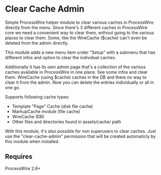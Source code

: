 # Clear Cache Admin

Simple ProcessWire helper module to clear various caches in ProcessWire directly from the menu. Since there's 3 different caches in ProcessWire core we need a convenient way to clear them, without going to the various places to clear them. Some, like the WireCache ($cache) can't even be deleted from the admin directly.

This module adds a new menu item under "Setup" with a submenu that has different infos and option to clear the individual caches.

Additionally it has its own admin page that's a collection of the various caches available in ProcessWire in one place. See some infos and clear them. WireCache (using $cache) caches in the DB and there no way to clear it from the admin. Now you can delete the entries individually or all in one go.

Supports following cache types:

- Template "Page" Cache (disk file cache)
- MarkupCache module (file cache)
- WireCache (DB)
- Other files and directories found in assets/cache/ path

With this module, it's also possible for non superusers to clear caches. Just use the "clear-cache-admin" permission that will be created automaticly by this module when installed.

## Requires

ProcessWire 2.6+
